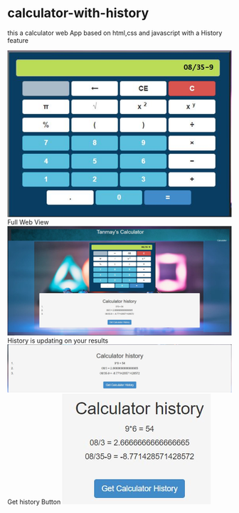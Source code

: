 # calculator-with-history
this a calculator web App based on html,css and javascript with a History feature


![Test Image 1](Capture.JPG)
Full Web View
![Test Image 2](website.JPG)
History is updating on your results
![Test Image 3](history.JPG)
Get history Button
![Test Image 3](gethistory.JPG)
